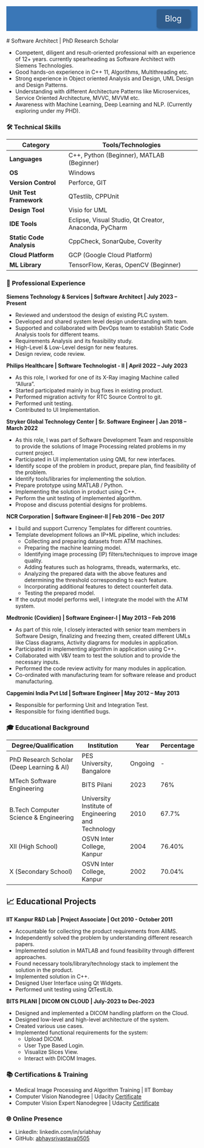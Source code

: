<div style="background-color: #3A77B7; text-align: right; padding: 20px 0; width: 100%;">
  <a href="blogs/blogs" style="color: white; text-decoration: none; font-size: 1.5em; padding: 10px 20px; background-color: #2F5C8C; border-radius: 5px; border: 2px solid #2F5C8C; box-shadow: 2px 2px 5px rgba(0,0,0,0.3); margin-right: 20px;">
    Blog
  </a>
</div>
<br>
#  Software Architect | PhD Research Scholar

-  Competent, diligent and result-oriented professional with an experience of 12+ years. currently spearheading as Software Architect with Siemens Technologies.
-  Good hands-on experience in C++ 11, Algorithms, Multithreading etc. 
-  Strong experience in Object oriented Analysis and Design, UML Design and Design Patterns. 
-  Understanding with different Architecture Patterns like Microservices, Service Oriented Architecture, MVVC, MVVM etc.
-  Awareness with Machine Learning, Deep Learning and NLP. (Currently exploring under my PHD).


### 🛠 Technical Skills

| Category                | Tools/Technologies                          |  
|-------------------------|---------------------------------------------|  
| **Languages**           | C++, Python (Beginner), MATLAB (Beginner)   |  
| **OS**                  | Windows                                     |  
| **Version Control**     | Perforce, GIT                               |  
| **Unit Test Framework** | QTestlib, CPPUnit                           |  
| **Design Tool**         | Visio for UML                               |  
| **IDE Tools**           | Eclipse, Visual Studio, Qt Creator, Anaconda, PyCharm |  
| **Static Code Analysis**| CppCheck, SonarQube, Coverity               |  
| **Cloud Platform**      | GCP (Google Cloud Platform)                 |  
| **ML Library**          | TensorFlow, Keras, OpenCV (Beginner)        |  

### 💼 Professional Experience
**Siemens Technology & Services | Software Architect | July 2023 – Present**

-  Reviewed and understood the design of existing PLC system. 
-  Developed and shared system level design understanding with team. 
-  Supported and collaborated with DevOps team to establish Static Code Analysis tools for different teams.
-  Requirements Analysis and its feasibility study.
-  High-Level & Low-Level design for new features. 
-  Design review, code review. 


**Philips Healthcare | Software Technologist - II | April 2022 – July 2023**
-  As this role, I worked for one of its X-Ray imaging Machine called “Allura”.
-  Started participated mainly in bug fixes in existing product.
-  Performed migration activity for RTC Source Control to git.
-  Performed unit testing.
-  Contributed to UI Implementation. 

**Stryker Global Technology Center | Sr. Software Engineer | Jan 2018 – March 2022**
-  As this role, I was part of Software Development Team and responsible to provide the solutions of Image Processing related problems in my current project. 
-  Participated in UI implementation using QML for new interfaces. 
-  Identify scope of the problem in product, prepare plan, find feasibility of the problem.
-  Identify tools/libraries for implementing the solution. 
-  Prepare prototype using MATLAB / Python. 
-  Implementing the solution in product using C++. 
-  Perform the unit testing of implemented algorithm.
-  Propose and discuss potential designs for problems. 

**NCR Corporation | Software Engineer-II | Feb 2016 – Dec 2017**
- I build and support Currency Templates for different countries.
- Template development follows an IP+ML pipeline, which includes:
  - Collecting and preparing datasets from ATM machines.
  - Preparing the machine learning model.
  - Identifying image processing (IP) filters/techniques to improve image quality.
  - Adding features such as holograms, threads, watermarks, etc.
  - Analyzing the prepared data with the above features and determining the threshold corresponding to each feature.
  - Incorporating additional features to detect counterfeit data.
  - Testing the prepared model.
- If the output model performs well, I integrate the model with the ATM system.

**Medtronic (Covidien) | Software Engineer-I | May 2013 – Feb 2016**
-  As part of this role, I closely interacted with senior team members in Software Design, finalizing and freezing them, created different UMLs like Class diagrams, Activity diagrams for modules in application.  
-  Participated in implementing algorithm in application using C++.
-  Collaborated with V&V team to test the solution and to provide the necessary inputs.
-  Performed the code review activity for many modules in application. 
-  Co-ordinated with manufacturing team for software release and product manufacturing.    

**Capgemini India Pvt Ltd | Software Engineer | May 2012 – May 2013**
-  Responsible for performing Unit and Integration Test.
-  Responsible for fixing identified bugs.

### 🎓 Educational Background

| **Degree/Qualification**                          | **Institution**                                      | **Year** | **Percentage** |
|---------------------------------------------------|------------------------------------------------------|----------|----------------|
| PhD Research Scholar (Deep Learning & AI)         | PES University, Bangalore                            | Ongoing  | -              |
| MTech Software Engineering                        | BITS Pilani                                          | 2023     | 76%            |
| B.Tech Computer Science & Engineering             | University Institute of Engineering and Technology   | 2010     | 67.7%          |
| XII (High School)                                 | OSVN Inter College, Kanpur                           | 2004     | 76.40%         |
| X (Secondary School)                              | OSVN Inter College, Kanpur                           | 2002     | 70.04%         |

## 📈 Educational Projects

**IIT Kanpur R&D Lab | Project Associate | Oct 2010 - October 2011**
- Accountable for collecting the product requirements from AIIMS.  
- Independently solved the problem by understanding different research papers.  
- Implemented solution in MATLAB and found feasibility through different approaches.  
- Found necessary tools/library/technology stack to implement the solution in the product.  
- Implemented solution in C++.  
- Designed User Interface using Qt Widgets.  
- Performed unit testing using QtTestLib.

**BITS PILANI | DICOM ON CLOUD | July-2023 to Dec-2023**
- Designed and implemented a DICOM handling platform on the Cloud.  
- Designed low-level and high-level architecture of the system.  
- Created various use cases.  
- Implemented functional requirements for the system:  
  - Upload DICOM.  
  - User Type Based Login.  
  - Visualize Slices View.  
  - Interact with DICOM Images.

### 📚 Certifications & Training
-  Medical Image Processing and Algorithm Training | IIT Bombay
-  Computer Vision Nanodegree | Udacity [Certificate](https://confirm.udacity.com/NZMKY2LX)  
-  Computer Vision Expert Nanodegree | Udacity [Certificate](https://confirm.udacity.com/TVANSTHS)  
  

### 🌐 Online Presence
-  LinkedIn: linkedin.com/in/sriabhay
-  GitHub: [abhaysrivastava0505](https://github.com/abhaysrivastav)
